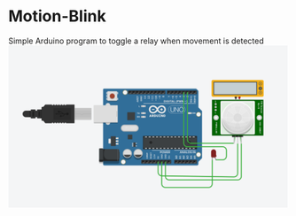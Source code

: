 # Motion-Blink
Simple Arduino program to toggle a relay when movement is detected  
![Circuit](/Images/image1.png)
